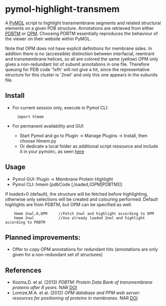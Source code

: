 pymol-highlight-transmem
========================
A [PyMOL][3] script to highlight transmembrane segments and related structural elements on a given PDB structure.
Annotations are retrieved from either [PDBTM][1] or [OPM][2]. Choosing PDBTM essentially reproduces the behaviour of the viewer on their website within PyMOL.

Note that OPM does not have explicit definitions for membrane sides. In addition there is no (accessible) distinction between interfacial, reentrant and transmembrane helices, so all are colored the same (yellow)
OPM only gives a non-redundant list of subunit annotations in one file. Therefore queuing for PDB code '1xfh' will not give a hit, since the representative structure for this cluster is '2nwl' and only this one appears in the subunits file.

Install
-------
* For current session only, execute in Pymol CLI:

        import hlmem
* For permanent availability and GUI:
    * Start Pymol and go to Plugin -> Manage Plugins -> Install, then choose hlmem.py
    * Or dedicate a local folder as additional script ressource and include it in your pymolrc, as seen [here][4]

Usage
-----
* Pymol GUI: Plugin -> Membrane Protein Highlight
* Pymol CLI: hmem [pdbCode [,loaded,(OPM|PDBTM)]]

If loaded=0 (default), the structure will be fetched before highlighting, otherwise only selections will be created and colouring performed.
Default highlights are from PDBTM, but OPM can be specified as well.

        hmem 2nwl,0,OPM     //Fetch 2nwl and highlight according to OPM
        hmem 2nwl           //Use already loaded 2nwl and highlight according to PDBTM

Planned improvements:
-----
* Offer to copy OPM annotations for redundant hits (annotations are only given for a non-redundant set of structures)

References
-----
* Kozma,D. et al. (2013) _PDBTM: Protein Data Bank of transmembrane proteins after 8 years._ NAR [DOI][5]
* Lomize,M.A. et al. (2012) _OPM database and PPM web server: resources for positioning of proteins in membranes._ NAR [DOI][6]

[1]: http://pdbtm.enzim.hu/
[2]: http://opm.phar.umich.edu/
[3]: http://pymol.org/
[4]: http://www.pymolwiki.org/index.php/Git_install_scripts#Adding_Pymol-script-repo_to_PyMOL_search_path
[5]: http://dx.doi.org/10.1093/nar/gks1169
[6]: http://dx.doi.org/10.1093/nar/gkr703
